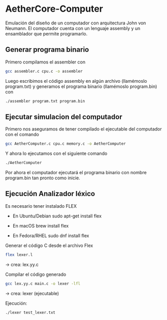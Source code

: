 # AetherCore-Computer
Emulación del diseño de un computador con arquitectura John von Neumann.
El computador cuenta con un lenguaje assembly y un ensamblador que permite programarlo.


## Generar programa binario
Primero compilamos el assembler con
```sh
gcc assembler.c cpu.c -o assembler
```
Luego escribimos el código assembly en algún archivo (llamémoslo program.txt)
y generamos el programa binario (llamémoslo program.bin) con
```sh
./assembler program.txt program.bin
```

## Ejecutar simulacion del computador
Primero nos aseguramos de tener compilado el ejecutable del computador con el comando
```sh
gcc AetherComputer.c cpu.c memory.c -o AetherComputer
```
Y ahora lo ejecutamos con el siguiente comando
```sh
./AetherComputer
```
Por ahora el computador ejecutará el programa binario con nombre program.bin tan pronto
como inicie.

## Ejecución Analizador léxico

Es necesario tener instalado FLEX
- En Ubuntu/Debian
sudo apt-get install flex

- En macOS
brew install flex

- En Fedora/RHEL
sudo dnf install flex

Generar el código C desde el archivo Flex
```sh
flex lexer.l
```
→ crea: lex.yy.c

Compilar el código generado
```sh
gcc lex.yy.c main.c -o lexer -lfl
```
→ crea: lexer (ejecutable)

Ejecución:
```sh
./lexer test_lexer.txt
```

